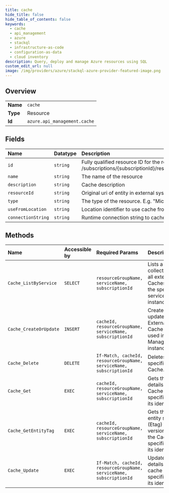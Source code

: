 ```yaml
---
title: cache
hide_title: false
hide_table_of_contents: false
keywords:
  - cache
  - api_management
  - azure    
  - stackql
  - infrastructure-as-code
  - configuration-as-data
  - cloud inventory
description: Query, deploy and manage Azure resources using SQL
custom_edit_url: null
image: /img/providers/azure/stackql-azure-provider-featured-image.png
---
```

  
    

## Overview
<table><tbody>
<tr><td><b>Name</b></td><td><code>cache</code></td></tr>
<tr><td><b>Type</b></td><td>Resource</td></tr>
<tr><td><b>Id</b></td><td><code>azure.api_management.cache</code></td></tr>
</tbody></table>

## Fields
| Name | Datatype | Description |
|:-----|:---------|:------------|
| `id` | `string` | Fully qualified resource ID for the resource. Ex - /subscriptions/&#123;subscriptionId&#125;/resourceGroups/&#123;resourceGroupName&#125;/providers/&#123;resourceProviderNamespace&#125;/&#123;resourceType&#125;/&#123;resourceName&#125; |
| `name` | `string` | The name of the resource |
| `description` | `string` | Cache description |
| `resourceId` | `string` | Original uri of entity in external system cache points to |
| `type` | `string` | The type of the resource. E.g. "Microsoft.Compute/virtualMachines" or "Microsoft.Storage/storageAccounts" |
| `useFromLocation` | `string` | Location identifier to use cache from (should be either 'default' or valid Azure region identifier) |
| `connectionString` | `string` | Runtime connection string to cache |
## Methods
| Name | Accessible by | Required Params | Description |
|:-----|:--------------|:----------------|:------------|
| `Cache_ListByService` | `SELECT` | `resourceGroupName, serviceName, subscriptionId` | Lists a collection of all external Caches in the specified service instance. |
| `Cache_CreateOrUpdate` | `INSERT` | `cacheId, resourceGroupName, serviceName, subscriptionId` | Creates or updates an External Cache to be used in Api Management instance. |
| `Cache_Delete` | `DELETE` | `If-Match, cacheId, resourceGroupName, serviceName, subscriptionId` | Deletes specific Cache. |
| `Cache_Get` | `EXEC` | `cacheId, resourceGroupName, serviceName, subscriptionId` | Gets the details of the Cache specified by its identifier. |
| `Cache_GetEntityTag` | `EXEC` | `cacheId, resourceGroupName, serviceName, subscriptionId` | Gets the entity state (Etag) version of the Cache specified by its identifier. |
| `Cache_Update` | `EXEC` | `If-Match, cacheId, resourceGroupName, serviceName, subscriptionId` | Updates the details of the cache specified by its identifier. |
